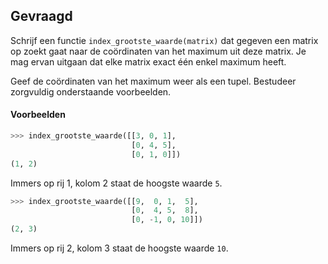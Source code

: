 ## Gevraagd
Schrijf een functie `index_grootste_waarde(matrix)` dat gegeven een matrix op zoekt gaat naar de coördinaten van het maximum uit deze matrix. Je mag ervan uitgaan dat elke matrix exact één enkel maximum heeft.

Geef de coördinaten van het maximum weer als een tupel. Bestudeer zorgvuldig onderstaande voorbeelden.

#### Voorbeelden

```python
>>> index_grootste_waarde([[3, 0, 1], 
                           [0, 4, 5], 
                           [0, 1, 0]])
(1, 2)
```
Immers op rij 1, kolom 2 staat de hoogste waarde `5`.

```python
>>> index_grootste_waarde([[9,  0, 1,  5], 
                           [0,  4, 5,  8], 
                           [0, -1, 0, 10]])
(2, 3)
```
Immers op rij 2, kolom 3 staat de hoogste waarde `10`.
